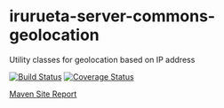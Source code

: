 # irurueta-server-commons-geolocation
Utility classes for geolocation based on IP address

[![Build Status](https://travis-ci.org/albertoirurueta/irurueta-server-commons-geolocation.svg?branch=master)](https://travis-ci.org/albertoirurueta/irurueta-server-commons-geolocation)
[![Coverage Status](https://coveralls.io/repos/github/albertoirurueta/irurueta-server-commons-geolocation/badge.svg?branch=master)](https://coveralls.io/github/albertoirurueta/irurueta-server-commons-geolocation?branch=master)

[Maven Site Report](http://albertoirurueta.github.io/irurueta-server-commons-geolocation)
